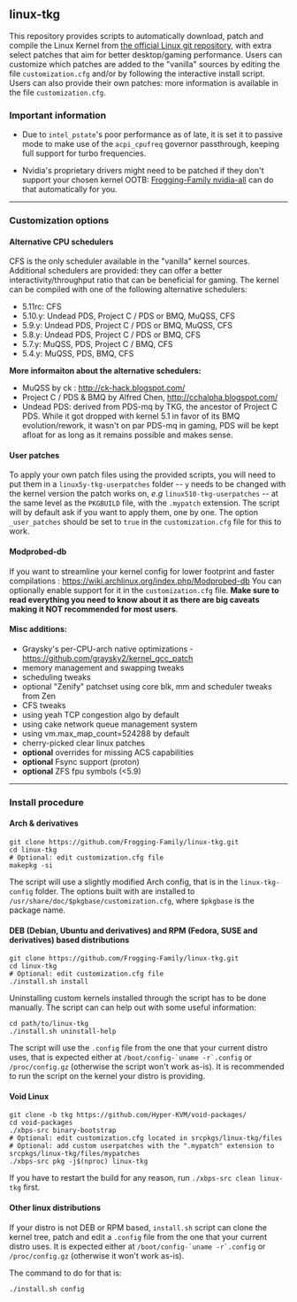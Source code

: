 ## linux-tkg

This repository provides scripts to automatically download, patch and compile the Linux Kernel from [the official Linux git repository](https://git.kernel.org/pub/scm/linux/kernel/git/stable/linux.git), with extra select patches that aim for better desktop/gaming performance. Users can customize which patches are added to the "vanilla" sources by editing the file `customization.cfg` and/or by following the interactive install script. Users can also provide their own patches: more information is available in the file `customization.cfg`.

### Important information

- Due to `intel_pstate`'s poor performance as of late, it is set it to passive mode to make use of the `acpi_cpufreq` governor passthrough, keeping full support for turbo frequencies.

- Nvidia's proprietary drivers might need to be patched if they don't support your chosen kernel OOTB: [Frogging-Family nvidia-all](https://github.com/Frogging-Family/nvidia-all) can do that automatically for you.

---------------------
### Customization options
#### Alternative CPU schedulers

CFS is the only scheduler available in the "vanilla" kernel sources. Additional schedulers are provided: they can offer a better interactivity/throughput ratio that can be beneficial for gaming. The kernel can be compiled with one of the following alternative schedulers:
- 5.11rc: CFS
- 5.10.y: Undead PDS, Project C / PDS or BMQ, MuQSS, CFS
- 5.9.y: Undead PDS, Project C / PDS or BMQ, MuQSS, CFS
- 5.8.y: Undead PDS, Project C / PDS or BMQ, CFS
- 5.7.y: MuQSS, PDS, Project C / BMQ, CFS
- 5.4.y: MuQSS, PDS, BMQ, CFS

**More informaiton about the alternative schedulers:**
- MuQSS by ck : http://ck-hack.blogspot.com/
- Project C / PDS & BMQ by Alfred Chen, http://cchalpha.blogspot.com/
- Undead PDS: derived from PDS-mq by TKG, the ancestor of Project C PDS. While it got dropped with kernel 5.1 in favor of its BMQ evolution/rework, it wasn't on par PDS-mq in gaming, PDS will be kept afloat for as long as it remains possible and makes sense.

#### User patches

To apply your own patch files using the provided scripts, you will need to put them in a `linux5y-tkg-userpatches` folder -- `y` needs to be changed with the kernel version the patch works on, _e.g_ `linux510-tkg-userpatches` -- at the same level as the `PKGBUILD` file, with the `.mypatch` extension. The script will by default ask if you want to apply them, one by one. The option `_user_patches` should be set to `true` in the `customization.cfg` file for this to work.
#### Modprobed-db

If you want to streamline your kernel config for lower footprint and faster compilations : https://wiki.archlinux.org/index.php/Modprobed-db
You can optionally enable support for it in the `customization.cfg` file. **Make sure to read everything you need to know about it as there are big caveats making it NOT recommended for most users**.

#### Misc additions:
- Graysky's per-CPU-arch native optimizations - https://github.com/graysky2/kernel_gcc_patch
- memory management and swapping tweaks
- scheduling tweaks
- optional "Zenify" patchset using core blk, mm and scheduler tweaks from Zen
- CFS tweaks
- using yeah TCP congestion algo by default
- using cake network queue management system
- using vm.max_map_count=524288 by default
- cherry-picked clear linux patches
- **optional** overrides for missing ACS capabilities
- **optional** Fsync support (proton)
- **optional** ZFS fpu symbols (<5.9)

-------------
### Install procedure

#### Arch & derivatives
```
git clone https://github.com/Frogging-Family/linux-tkg.git
cd linux-tkg
# Optional: edit customization.cfg file
makepkg -si
```
The script will use a slightly modified Arch config, that is in the `linux-tkg-config` folder. The options built with are installed to `/usr/share/doc/$pkgbase/customization.cfg`, where `$pkgbase` is the package name.



#### DEB (Debian, Ubuntu and derivatives) and RPM (Fedora, SUSE and derivatives) based distributions
```
git clone https://github.com/Frogging-Family/linux-tkg.git
cd linux-tkg
# Optional: edit customization.cfg file
./install.sh install
```
Uninstalling custom kernels installed through the script has to be done 
manually. The script can can help out with some useful information:
```
cd path/to/linux-tkg
./install.sh uninstall-help
```
The script will use the `.config` file from the one that your current distro uses, that is expected either at ``/boot/config-`uname -r`.config`` or ``/proc/config.gz`` (otherwise the script won't work as-is). It is recommended to run the script on the kernel your distro is providing.

#### Void Linux
```
git clone -b tkg https://github.com/Hyper-KVM/void-packages/
cd void-packages
./xbps-src binary-bootstrap
# Optional: edit customization.cfg located in srcpkgs/linux-tkg/files
# Optional: add custom userpatches with the ".mypatch" extension to srcpkgs/linux-tkg/files/mypatches
./xbps-src pkg -j$(nproc) linux-tkg
```
If you have to restart the build for any reason, run `./xbps-src clean linux-tkg` first.

#### Other linux distributions
If your distro is not DEB or RPM based, `install.sh` script can clone the kernel tree, patch and edit a `.config` file from the one that your current distro uses. It is expected either at ``/boot/config-`uname -r`.config`` or ``/proc/config.gz`` (otherwise it won't work as-is).

The command to do for that is:
```
./install.sh config
```
